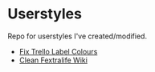 # Userstyles

Repo for userstyles I've created/modified.

- [Fix Trello Label Colours](https://userstyles.world/style/6525/fix-trello-label-colours)
- [Clean Fextralife Wiki](https://userstyles.world/style/9659/clean-fextralife-wiki)
